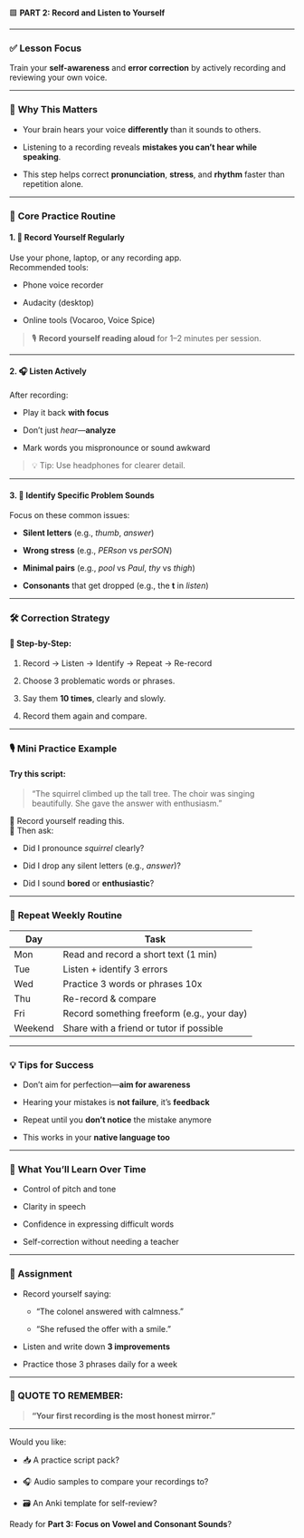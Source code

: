 🟩 **PART 2: Record and Listen to Yourself**

---

### ✅ **Lesson Focus**

Train your **self-awareness** and **error correction** by actively recording and reviewing your own voice.

---

### 🧠 **Why This Matters**

- Your brain hears your voice **differently** than it sounds to others.
    
- Listening to a recording reveals **mistakes you can’t hear while speaking**.
    
- This step helps correct **pronunciation**, **stress**, and **rhythm** faster than repetition alone.
    

---

### 🎯 **Core Practice Routine**

#### 1. 🎤 **Record Yourself Regularly**

Use your phone, laptop, or any recording app.  
Recommended tools:

- Phone voice recorder
    
- Audacity (desktop)
    
- Online tools (Vocaroo, Voice Spice)
    

> 🎙️ **Record yourself reading aloud** for 1–2 minutes per session.

---

#### 2. 🎧 **Listen Actively**

After recording:

- Play it back **with focus**
    
- Don’t just _hear_—**analyze**
    
- Mark words you mispronounce or sound awkward
    

> 💡 Tip: Use headphones for clearer detail.

---

#### 3. 🧩 **Identify Specific Problem Sounds**

Focus on these common issues:

- **Silent letters** (e.g., _thumb_, _answer_)
    
- **Wrong stress** (e.g., _PERson_ vs _perSON_)
    
- **Minimal pairs** (e.g., _pool_ vs _Paul_, _thy_ vs _thigh_)
    
- **Consonants** that get dropped (e.g., the **t** in _listen_)
    

---

### 🛠️ **Correction Strategy**

#### 📌 Step-by-Step:

1. Record → Listen → Identify → Repeat → Re-record
    
2. Choose 3 problematic words or phrases.
    
3. Say them **10 times**, clearly and slowly.
    
4. Record them again and compare.
    

---

### 🎙️ **Mini Practice Example**

#### Try this script:

> “The squirrel climbed up the tall tree. The choir was singing beautifully. She gave the answer with enthusiasm.”

🔁 Record yourself reading this.  
📍 Then ask:

- Did I pronounce _squirrel_ clearly?
    
- Did I drop any silent letters (e.g., _answer_)?
    
- Did I sound **bored** or **enthusiastic**?
    

---

### 🔄 **Repeat Weekly Routine**

|Day|Task|
|---|---|
|Mon|Read and record a short text (1 min)|
|Tue|Listen + identify 3 errors|
|Wed|Practice 3 words or phrases 10x|
|Thu|Re-record & compare|
|Fri|Record something freeform (e.g., your day)|
|Weekend|Share with a friend or tutor if possible|

---

### 💡 **Tips for Success**

- Don’t aim for perfection—**aim for awareness**
    
- Hearing your mistakes is **not failure**, it’s **feedback**
    
- Repeat until you **don’t notice** the mistake anymore
    
- This works in your **native language too**
    

---

### 🧠 **What You’ll Learn Over Time**

- Control of pitch and tone
    
- Clarity in speech
    
- Confidence in expressing difficult words
    
- Self-correction without needing a teacher
    

---

### 📝 Assignment

- Record yourself saying:
    
    - “The colonel answered with calmness.”
        
    - “She refused the offer with a smile.”
        
- Listen and write down **3 improvements**
    
- Practice those 3 phrases daily for a week
    

---

### 🎯 QUOTE TO REMEMBER:

> **“Your first recording is the most honest mirror.”**

---

Would you like:

- 📥 A practice script pack?
    
- 🎧 Audio samples to compare your recordings to?
    
- 🗃️ An Anki template for self-review?
    

Ready for **Part 3: Focus on Vowel and Consonant Sounds**?